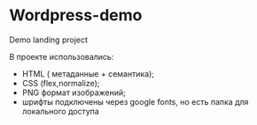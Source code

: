 # Wordpress-demo
Demo landing project

В проекте использовались:
- HTML ( метаданные + семантика);
- CSS (flex,normalize);
- PNG формат изображений;
- шрифты подключены через google fonts, но есть папка для локального доступа
